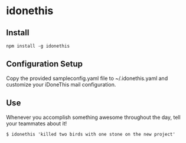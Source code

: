# idonethis

## Install

```
npm install -g idonethis
```

## Configuration Setup

Copy the provided sampleconfig.yaml file to ~/.idonethis.yaml and customize
your iDoneThis mail configuration.

## Use

Whenever you accomplish something awesome throughout the day, tell
your teammates about it!

```
$ idonethis 'killed two birds with one stone on the new project'
```
